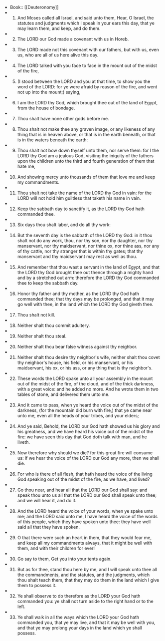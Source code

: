 - Book:: [[Deuteronomy]]
- 1. And Moses called all Israel, and said unto them, Hear, O Israel, the statutes and judgments which I speak in your ears this day, that ye may learn them, and keep, and do them.
- 2. The LORD our God made a covenant with us in Horeb.
- 3. The LORD made not this covenant with our fathers, but with us, even us, who are all of us here alive this day.
- 4. The LORD talked with you face to face in the mount out of the midst of the fire,
- 5. (I stood between the LORD and you at that time, to show you the word of the LORD: for ye were afraid by reason of the fire, and went not up into the mount;) saying,
- 6. I am the LORD thy God, which brought thee out of the land of Egypt, from the house of bondage.
- 7. Thou shalt have none other gods before me.
- 8. Thou shalt not make thee any graven image, or any likeness of any thing that is in heaven above, or that is in the earth beneath, or that is in the waters beneath the earth:
- 9. Thou shalt not bow down thyself unto them, nor serve them: for I the LORD thy God am a jealous God, visiting the iniquity of the fathers upon the children unto the third and fourth generation of them that hate me,
- 10. And showing mercy unto thousands of them that love me and keep my commandments.
- 11. Thou shalt not take the name of the LORD thy God in vain: for the LORD will not hold him guiltless that taketh his name in vain.
- 12. Keep the sabbath day to sanctify it, as the LORD thy God hath commanded thee.
- 13. Six days thou shalt labor, and do all thy work:
- 14. But the seventh day is the sabbath of the LORD thy God: in it thou shalt not do any work, thou, nor thy son, nor thy daughter, nor thy manservant, nor thy maidservant, nor thine ox, nor thine ass, nor any of thy cattle, nor thy stranger that is within thy gates; that thy manservant and thy maidservant may rest as well as thou.
- 15. And remember that thou wast a servant in the land of Egypt, and that the LORD thy God brought thee out thence through a mighty hand and by a stretched out arm: therefore the LORD thy God commanded thee to keep the sabbath day.
- 16. Honor thy father and thy mother, as the LORD thy God hath commanded thee; that thy days may be prolonged, and that it may go well with thee, in the land which the LORD thy God giveth thee.
- 17. Thou shalt not kill.
- 18. Neither shalt thou commit adultery.
- 19. Neither shalt thou steal.
- 20. Neither shalt thou bear false witness against thy neighbor.
- 21. Neither shalt thou desire thy neighbor's wife, neither shalt thou covet thy neighbor's house, his field, or his manservant, or his maidservant, his ox, or his ass, or any thing that is thy neighbor's.
- 22. These words the LORD spake unto all your assembly in the mount out of the midst of the fire, of the cloud, and of the thick darkness, with a great voice: and he added no more. And he wrote them in two tables of stone, and delivered them unto me.
- 23. And it came to pass, when ye heard the voice out of the midst of the darkness, (for the mountain did burn with fire,) that ye came near unto me, even all the heads of your tribes, and your elders;
- 24. And ye said, Behold, the LORD our God hath showed us his glory and his greatness, and we have heard his voice out of the midst of the fire: we have seen this day that God doth talk with man, and he liveth.
- 25. Now therefore why should we die? for this great fire will consume us: if we hear the voice of the LORD our God any more, then we shall die.
- 26. For who is there of all flesh, that hath heard the voice of the living God speaking out of the midst of the fire, as we have, and lived?
- 27. Go thou near, and hear all that the LORD our God shall say: and speak thou unto us all that the LORD our God shall speak unto thee; and we will hear it, and do it.
- 28. And the LORD heard the voice of your words, when ye spake unto me; and the LORD said unto me, I have heard the voice of the words of this people, which they have spoken unto thee: they have well said all that they have spoken.
- 29. O that there were such an heart in them, that they would fear me, and keep all my commandments always, that it might be well with them, and with their children for ever!
- 30. Go say to them, Get you into your tents again.
- 31. But as for thee, stand thou here by me, and I will speak unto thee all the commandments, and the statutes, and the judgments, which thou shalt teach them, that they may do them in the land which I give them to possess it.
- 32. Ye shall observe to do therefore as the LORD your God hath commanded you: ye shall not turn aside to the right hand or to the left.
- 33. Ye shall walk in all the ways which the LORD your God hath commanded you, that ye may live, and that it may be well with you, and that ye may prolong your days in the land which ye shall possess.
